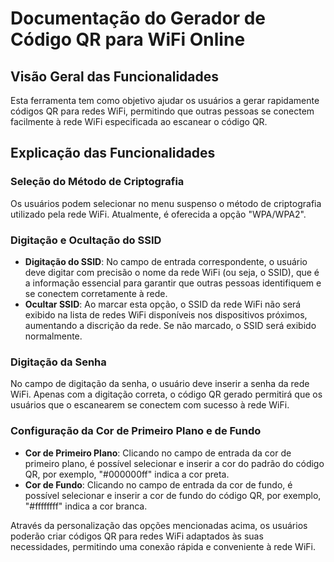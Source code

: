 # Documentação do Gerador de Código QR para WiFi Online

## Visão Geral das Funcionalidades

Esta ferramenta tem como objetivo ajudar os usuários a gerar rapidamente códigos QR para redes WiFi, permitindo que outras pessoas se conectem facilmente à rede WiFi especificada ao escanear o código QR.

## Explicação das Funcionalidades

### Seleção do Método de Criptografia

Os usuários podem selecionar no menu suspenso o método de criptografia utilizado pela rede WiFi. Atualmente, é oferecida a opção "WPA/WPA2".

### Digitação e Ocultação do SSID

  * **Digitação do SSID**: No campo de entrada correspondente, o usuário deve digitar com precisão o nome da rede WiFi (ou seja, o SSID), que é a informação essencial para garantir que outras pessoas identifiquem e se conectem corretamente à rede.
  * **Ocultar SSID**: Ao marcar esta opção, o SSID da rede WiFi não será exibido na lista de redes WiFi disponíveis nos dispositivos próximos, aumentando a discrição da rede. Se não marcado, o SSID será exibido normalmente.

### Digitação da Senha

No campo de digitação da senha, o usuário deve inserir a senha da rede WiFi. Apenas com a digitação correta, o código QR gerado permitirá que os usuários que o escanearem se conectem com sucesso à rede WiFi.

### Configuração da Cor de Primeiro Plano e de Fundo

  * **Cor de Primeiro Plano**: Clicando no campo de entrada da cor de primeiro plano, é possível selecionar e inserir a cor do padrão do código QR, por exemplo, "#000000ff" indica a cor preta.
  * **Cor de Fundo**: Clicando no campo de entrada da cor de fundo, é possível selecionar e inserir a cor de fundo do código QR, por exemplo, "#ffffffff" indica a cor branca.

Através da personalização das opções mencionadas acima, os usuários poderão criar códigos QR para redes WiFi adaptados às suas necessidades, permitindo uma conexão rápida e conveniente à rede WiFi.